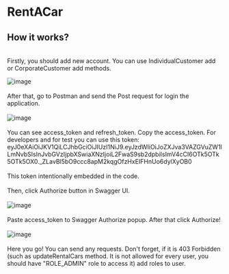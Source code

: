 # RentACar
## How it works?
<br/>
Firstly, you should add new account. You can use IndividualCustomer add or CorporateCustomer add methods.

![image](https://user-images.githubusercontent.com/68692720/165787147-75ef973b-7e6f-4c15-a7e7-e3cba9ae2243.png)
<br/><br/>
After that, go to Postman and send the Post request for login the application.
<br/><br/>
![image](https://user-images.githubusercontent.com/68692720/165785710-5a2b00f7-277c-4ba5-85db-f284b8370811.png)
<br/><br/>
You can see access_token and refresh_token. Copy the access_token. For developers and for test you can use this token: 
<br/>
eyJ0eXAiOiJKV1QiLCJhbGciOiJIUzI1NiJ9.eyJzdWIiOiJoZXJva3VAZGVuZW1lLmNvbSIsInJvbGVzIjpbXSwiaXNzIjoiL2FwaS9sb2dpbiIsImV4cCI6OTk5OTk5OTk5OX0._ZLavBl5bO9ccc8apM2kqgOfzHxEIFHnUo6dylXyOB0
<br/><br/>
This token intentionally embedded in the code.
<br/><br/>
Then, click Authorize button in Swagger UI.
<br/><br/>
![image](https://user-images.githubusercontent.com/68692720/165784849-c6cb5a93-cf8c-4071-b5dd-63ff3cf36348.png)
<br/><br/>
Paste access_token to Swagger Authorize popup. After that click Authorize!
<br/><br/>
![image](https://user-images.githubusercontent.com/68692720/165786043-9dffb026-b1a5-40b7-b8af-d830a757ff0a.png)
<br/><br/>
Here you go! You can send any requests. Don't forget, if it is 403 Forbidden (such as updateRentalCars method. It is not allowed for every user, you should have "ROLE_ADMIN" role to access it) add roles to user.
